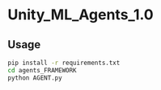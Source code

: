 # Unity_ML_Agents_1.0

## Usage
```cmd
pip install -r requirements.txt
cd agents_FRAMEWORK
python AGENT.py
```
